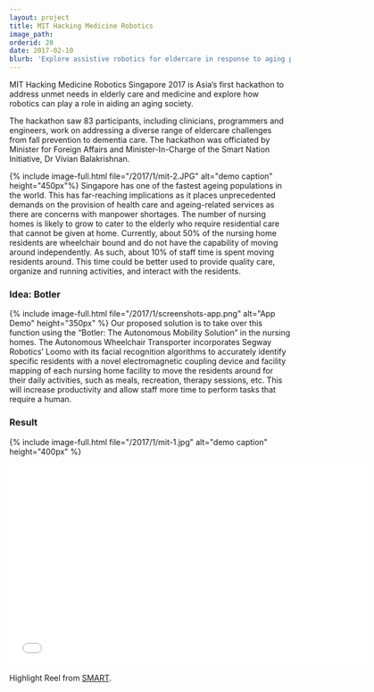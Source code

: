 ```yaml
---
layout: project
title: MIT Hacking Medicine Robotics
image_path: 
orderid: 20
date: 2017-02-10
blurb: 'Explore assistive robotics for eldercare in response to aging populations.'
---
```

<p class='sublead'>MIT Hacking Medicine Robotics Singapore 2017 is Asia’s first hackathon to address unmet needs in elderly care and medicine and explore how robotics can play a role in aiding an aging society.</p>

The hackathon saw 83 participants, including clinicians, programmers and engineers, work on addressing a diverse range of eldercare challenges from fall prevention to dementia care. The hackathon was officiated by Minister for Foreign Affairs and Minister-In-Charge of the Smart Nation Initiative, Dr Vivian Balakrishnan.
<!--more-->

 {% include image-full.html file="/2017/1/mit-2.JPG" alt="demo caption" height="450px"%}
Singapore has one of the fastest ageing populations in the world. This has far-reaching implications as it places unprecedented demands on the provision of health care and ageing-related services as there are concerns with manpower shortages. The number of nursing homes is likely to grow to cater to the elderly who require residential care that cannot be given at home. Currently, about 50% of the nursing home residents are wheelchair bound and do not have the capability of moving around independently. As such, about 10% of staff time is spent moving residents around. This time could be better used to provide quality care, organize and running activities, and interact with the residents.

### Idea: Botler
{% include image-full.html file="/2017/1/screenshots-app.png" alt="App Demo" height="350px" %}
Our proposed solution is to take over this function using the “Botler: The Autonomous Mobility Solution” in the nursing homes. The Autonomous Wheelchair Transporter incorporates Segway Robotics’ Loomo with its facial recognition algorithms to accurately identify specific residents with a novel electromagnetic coupling device and facility mapping of each nursing home facility to move the residents around for their daily activities, such as meals, recreation, therapy sessions, etc. This will increase productivity and allow staff more time to perform tasks that require a human.

### Result
{% include image-full.html file="/2017/1/mit-1.jpg" alt="demo caption" height="400px" %}

<iframe  src="//www.youtube.com/embed/VKthdoPYUdQ?rel=0&amp;showinfo=0" frameborder="0"  width="640" height="360"  webkitallowfullscreen mozallowfullscreen allowfullscreen></iframe>
<p>Highlight Reel from <a href="https://smart.mit.edu/innovation-centre/innovation-centre-highlights/mit-hacking-medicine-robotics---first-hackathon-in-asia-focused-on-social-use-of-robotics-for-eldercare">SMART</a>.</p>